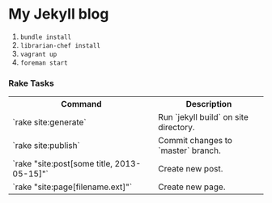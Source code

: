 # My Jekyll blog

1. `bundle install`
2. `librarian-chef install`
3. `vagrant up`
4. `foreman start`

### Rake Tasks

<table>
  <tr>
    <th>Command</th>
    <th>Description</th>
  </tr>
  <tr>
    <td>`rake site:generate`</td>
    <td> Run `jekyll build` on site directory.</td>
  </tr>
  <tr>
    <td>`rake site:publish`</td>
    <td> Commit changes to `master` branch.</td>
  </tr>
  <tr>
    <td>`rake "site:post[some title, 2013-05-15]"`</td>
    <td> Create new post.</td>
  </tr>
  <tr>
    <td>`rake "site:page[filename.ext]"`</td>
    <td> Create new page.</td>
  </tr>
</table>
